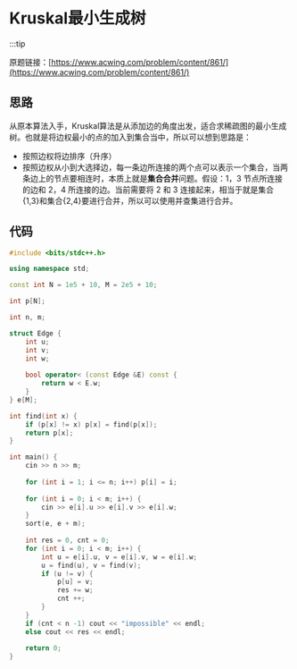 # Kruskal最小生成树

:::tip

原题链接：[https://www.acwing.com/problem/content/861/](https://www.acwing.com/problem/content/861/)

## 思路

从原本算法入手，Kruskal算法是从添加边的角度出发，适合求稀疏图的最小生成树。也就是将边权最小的点的加入到集合当中，所以可以想到思路是：

- 按照边权将边排序（升序）
- 按照边权从小到大选择边，每一条边所连接的两个点可以表示一个集合，当两条边上的节点要相连时，本质上就是**集合合并**问题。假设：1，3 节点所连接的边和 2，4 所连接的边。当前需要将 2 和 3  连接起来，相当于就是集合{1,3}和集合{2,4}要进行合并，所以可以使用并查集进行合并。

## 代码

```cpp
#include <bits/stdc++.h>

using namespace std;

const int N = 1e5 + 10, M = 2e5 + 10;

int p[N];

int n, m;

struct Edge {
    int u;
    int v;
    int w;
    
    bool operator< (const Edge &E) const {
        return w < E.w;
    }
} e[M];

int find(int x) {
    if (p[x] != x) p[x] = find(p[x]);
    return p[x];
}

int main() {
    cin >> n >> m;
    
    for (int i = 1; i <= n; i++) p[i] = i;
    
    for (int i = 0; i < m; i++) {
        cin >> e[i].u >> e[i].v >> e[i].w; 
    }
    sort(e, e + m);
    
    int res = 0, cnt = 0;
    for (int i = 0; i < m; i++) {
        int u = e[i].u, v = e[i].v, w = e[i].w;
        u = find(u), v = find(v);
        if (u != v) {
            p[u] = v;
            res += w;
            cnt ++;
        }
    }
    if (cnt < n -1) cout << "impossible" << endl;
    else cout << res << endl;
    
    return 0;
}
```

